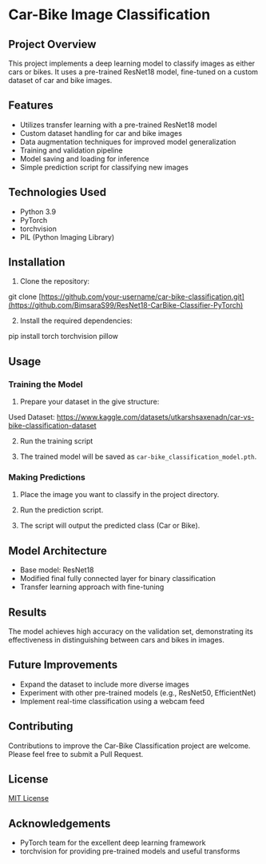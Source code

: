 # Car-Bike Image Classification

## Project Overview
This project implements a deep learning model to classify images as either cars or bikes. It uses a pre-trained ResNet18 model, fine-tuned on a custom dataset of car and bike images.

## Features
- Utilizes transfer learning with a pre-trained ResNet18 model
- Custom dataset handling for car and bike images
- Data augmentation techniques for improved model generalization
- Training and validation pipeline
- Model saving and loading for inference
- Simple prediction script for classifying new images

## Technologies Used
- Python 3.9
- PyTorch
- torchvision
- PIL (Python Imaging Library)

## Installation

1. Clone the repository:

git clone [https://github.com/your-username/car-bike-classification.git](https://github.com/BimsaraS99/ResNet18-CarBike-Classifier-PyTorch)

2. Install the required dependencies:

pip install torch torchvision pillow


## Usage

### Training the Model

1. Prepare your dataset in the give structure:

Used Dataset: https://www.kaggle.com/datasets/utkarshsaxenadn/car-vs-bike-classification-dataset

2. Run the training script

3. The trained model will be saved as `car-bike_classification_model.pth`.

### Making Predictions

1. Place the image you want to classify in the project directory.

2. Run the prediction script.

3. The script will output the predicted class (Car or Bike).

## Model Architecture
- Base model: ResNet18
- Modified final fully connected layer for binary classification
- Transfer learning approach with fine-tuning

## Results
The model achieves high accuracy on the validation set, demonstrating its effectiveness in distinguishing between cars and bikes in images.

## Future Improvements
- Expand the dataset to include more diverse images
- Experiment with other pre-trained models (e.g., ResNet50, EfficientNet)
- Implement real-time classification using a webcam feed

## Contributing
Contributions to improve the Car-Bike Classification project are welcome. Please feel free to submit a Pull Request.

## License
[MIT License](https://opensource.org/licenses/MIT)

## Acknowledgements
- PyTorch team for the excellent deep learning framework
- torchvision for providing pre-trained models and useful transforms
